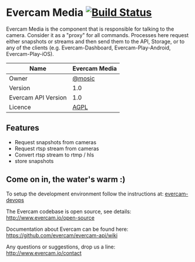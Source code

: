 # Evercam Media [![Build Status][travis-image]][travis-url]

Evercam Media is the component that is responsible for talking  to the camera. Consider it as a "proxy" for all commands. Processes here request either snapshots or streams and then send them to the API, Storage, or to any of the clients (e.g. Evercam-Dashboard, Evercam-Play-Android, Evercam-Play-iOS).

| Name   | Evercam Media  |
| --- | --- |
| Owner   | [@mosic](https://github.com/mosic)   |
| Version  | 1.0 |
| Evercam API Version  | 1.0  |
| Licence | [AGPL](https://tldrlegal.com/license/gnu-affero-general-public-license-v3-%28agpl-3.0%29) |

## Features

* Request snapshots from cameras
* Request rtsp stream from cameras
* Convert rtsp stream to rtmp / hls
* store snapshots

## Come on in, the water's warm :)

To setup the development environment follow the instructions at: [evercam-devops](https://github.com/evercam/evercam-devops)

The  Evercam codebase is open source, see details: http://www.evercam.io/open-source

Documentation about Evercam can be found here: https://github.com/evercam/evercam-api/wiki

Any questions or suggestions, drop us a line: http://www.evercam.io/contact

[travis-url]: https://travis-ci.org/evercam/evercam-media
[travis-image]: https://travis-ci.org/evercam/evercam-media.svg?branch=master
